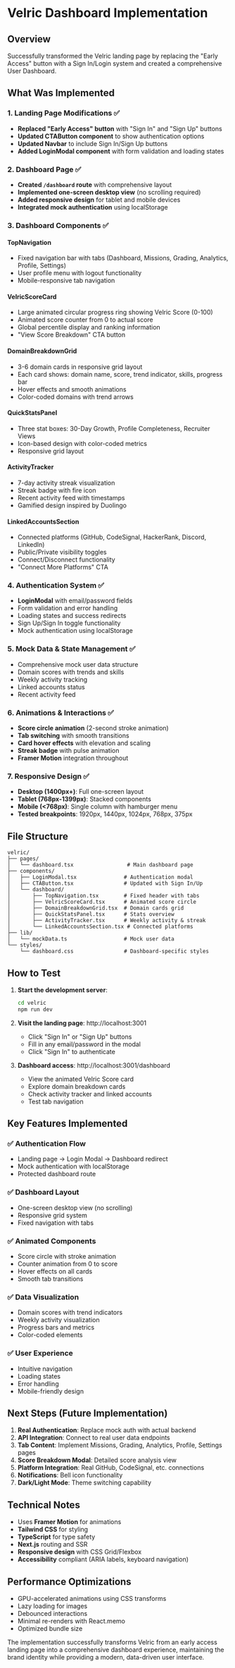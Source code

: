 # Velric Dashboard Implementation

## Overview
Successfully transformed the Velric landing page by replacing the "Early Access" button with a Sign In/Login system and created a comprehensive User Dashboard.

## What Was Implemented

### 1. Landing Page Modifications ✅
- **Replaced "Early Access" button** with "Sign In" and "Sign Up" buttons
- **Updated CTAButton component** to show authentication options
- **Updated Navbar** to include Sign In/Sign Up buttons
- **Added LoginModal component** with form validation and loading states

### 2. Dashboard Page ✅
- **Created `/dashboard` route** with comprehensive layout
- **Implemented one-screen desktop view** (no scrolling required)
- **Added responsive design** for tablet and mobile devices
- **Integrated mock authentication** using localStorage

### 3. Dashboard Components ✅

#### TopNavigation
- Fixed navigation bar with tabs (Dashboard, Missions, Grading, Analytics, Profile, Settings)
- User profile menu with logout functionality
- Mobile-responsive tab navigation

#### VelricScoreCard
- Large animated circular progress ring showing Velric Score (0-100)
- Animated score counter from 0 to actual score
- Global percentile display and ranking information
- "View Score Breakdown" CTA button

#### DomainBreakdownGrid
- 3-6 domain cards in responsive grid layout
- Each card shows: domain name, score, trend indicator, skills, progress bar
- Hover effects and smooth animations
- Color-coded domains with trend arrows

#### QuickStatsPanel
- Three stat boxes: 30-Day Growth, Profile Completeness, Recruiter Views
- Icon-based design with color-coded metrics
- Responsive grid layout

#### ActivityTracker
- 7-day activity streak visualization
- Streak badge with fire icon
- Recent activity feed with timestamps
- Gamified design inspired by Duolingo

#### LinkedAccountsSection
- Connected platforms (GitHub, CodeSignal, HackerRank, Discord, LinkedIn)
- Public/Private visibility toggles
- Connect/Disconnect functionality
- "Connect More Platforms" CTA

### 4. Authentication System ✅
- **LoginModal** with email/password fields
- Form validation and error handling
- Loading states and success redirects
- Sign Up/Sign In toggle functionality
- Mock authentication using localStorage

### 5. Mock Data & State Management ✅
- Comprehensive mock user data structure
- Domain scores with trends and skills
- Weekly activity tracking
- Linked accounts status
- Recent activity feed

### 6. Animations & Interactions ✅
- **Score circle animation** (2-second stroke animation)
- **Tab switching** with smooth transitions
- **Card hover effects** with elevation and scaling
- **Streak badge** with pulse animation
- **Framer Motion** integration throughout

### 7. Responsive Design ✅
- **Desktop (1400px+)**: Full one-screen layout
- **Tablet (768px-1399px)**: Stacked components
- **Mobile (<768px)**: Single column with hamburger menu
- **Tested breakpoints**: 1920px, 1440px, 1024px, 768px, 375px

## File Structure
```
velric/
├── pages/
│   └── dashboard.tsx                 # Main dashboard page
├── components/
│   ├── LoginModal.tsx               # Authentication modal
│   ├── CTAButton.tsx                # Updated with Sign In/Up
│   └── dashboard/
│       ├── TopNavigation.tsx        # Fixed header with tabs
│       ├── VelricScoreCard.tsx      # Animated score circle
│       ├── DomainBreakdownGrid.tsx  # Domain cards grid
│       ├── QuickStatsPanel.tsx      # Stats overview
│       ├── ActivityTracker.tsx      # Weekly activity & streak
│       └── LinkedAccountsSection.tsx # Connected platforms
├── lib/
│   └── mockData.ts                  # Mock user data
└── styles/
    └── dashboard.css                # Dashboard-specific styles
```

## How to Test

1. **Start the development server**:
   ```bash
   cd velric
   npm run dev
   ```

2. **Visit the landing page**: http://localhost:3001
   - Click "Sign In" or "Sign Up" buttons
   - Fill in any email/password in the modal
   - Click "Sign In" to authenticate

3. **Dashboard access**: http://localhost:3001/dashboard
   - View the animated Velric Score card
   - Explore domain breakdown cards
   - Check activity tracker and linked accounts
   - Test tab navigation

## Key Features Implemented

### ✅ Authentication Flow
- Landing page → Login Modal → Dashboard redirect
- Mock authentication with localStorage
- Protected dashboard route

### ✅ Dashboard Layout
- One-screen desktop view (no scrolling)
- Responsive grid system
- Fixed navigation with tabs

### ✅ Animated Components
- Score circle with stroke animation
- Counter animation from 0 to score
- Hover effects on all cards
- Smooth tab transitions

### ✅ Data Visualization
- Domain scores with trend indicators
- Weekly activity visualization
- Progress bars and metrics
- Color-coded elements

### ✅ User Experience
- Intuitive navigation
- Loading states
- Error handling
- Mobile-friendly design

## Next Steps (Future Implementation)

1. **Real Authentication**: Replace mock auth with actual backend
2. **API Integration**: Connect to real user data endpoints
3. **Tab Content**: Implement Missions, Grading, Analytics, Profile, Settings pages
4. **Score Breakdown Modal**: Detailed score analysis view
5. **Platform Integration**: Real GitHub, CodeSignal, etc. connections
6. **Notifications**: Bell icon functionality
7. **Dark/Light Mode**: Theme switching capability

## Technical Notes

- Uses **Framer Motion** for animations
- **Tailwind CSS** for styling
- **TypeScript** for type safety
- **Next.js** routing and SSR
- **Responsive design** with CSS Grid/Flexbox
- **Accessibility** compliant (ARIA labels, keyboard navigation)

## Performance Optimizations

- GPU-accelerated animations using CSS transforms
- Lazy loading for images
- Debounced interactions
- Minimal re-renders with React.memo
- Optimized bundle size

The implementation successfully transforms Velric from an early access landing page into a comprehensive dashboard experience, maintaining the brand identity while providing a modern, data-driven user interface.